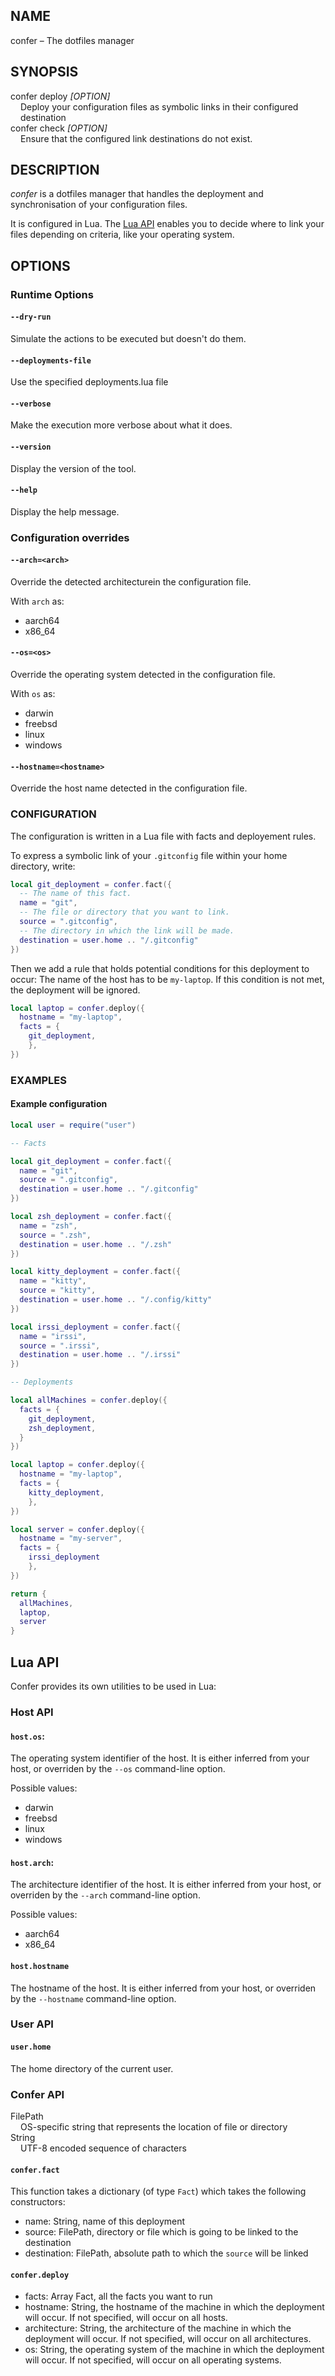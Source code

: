 ## NAME

confer – The dotfiles manager

## SYNOPSIS

<dl>
    <dt>confer deploy <i>[OPTION]</i></dt>
    <dd style="margin-left: 1rem;">Deploy your configuration files as symbolic links in their configured destination</dd>
    <dt>confer check <i>[OPTION]</i></dt>
    <dd style="margin-left: 1rem;">Ensure that the configured link destinations do not exist.</dd>
</dl>

## DESCRIPTION

*confer* is a dotfiles manager that handles the deployment and synchronisation of your configuration files.

It is configured in Lua. The [Lua API](#lua-api) enables you to decide where to link your files depending on criteria, like your operating system.

## OPTIONS

### Runtime Options

#### `--dry-run`
Simulate the actions to be executed but doesn't do them.

#### `--deployments-file`
Use the specified deployments.lua file

#### `--verbose`
Make the execution more verbose about what it does.

#### `--version`
Display the version of the tool.

#### `--help`
Display the help message.

### Configuration overrides

#### `--arch=<arch>`
Override the detected architecturein the configuration file.

With `arch` as:

* aarch64
* x86_64

#### `--os=<os>`
Override the operating system detected in the configuration file.

With `os` as:
* darwin
* freebsd
* linux
* windows

#### `--hostname=<hostname>`
Override the host name detected in the configuration file.

### CONFIGURATION

The configuration is written in a Lua file with facts and deployement rules.

To express a symbolic link of your `.gitconfig` file within your home directory, write:

```lua
local git_deployment = confer.fact({
  -- The name of this fact.
  name = "git",
  -- The file or directory that you want to link.
  source = ".gitconfig",
  -- The directory in which the link will be made.
  destination = user.home .. "/.gitconfig"
})
```
Then we add a rule that holds potential conditions for this deployment to occur:
The name of the host has to be `my-laptop`. If this condition is not met,
the deployment will be ignored.

```lua
local laptop = confer.deploy({
  hostname = "my-laptop",
  facts = {
    git_deployment,
    },
})

```

### EXAMPLES

#### Example configuration

```lua
local user = require("user")

-- Facts

local git_deployment = confer.fact({
  name = "git",
  source = ".gitconfig",
  destination = user.home .. "/.gitconfig"
})

local zsh_deployment = confer.fact({
  name = "zsh",
  source = ".zsh",
  destination = user.home .. "/.zsh"
})

local kitty_deployment = confer.fact({
  name = "kitty",
  source = "kitty",
  destination = user.home .. "/.config/kitty"
})

local irssi_deployment = confer.fact({
  name = "irssi",
  source = ".irssi",
  destination = user.home .. "/.irssi"
})

-- Deployments

local allMachines = confer.deploy({
  facts = {
    git_deployment,
    zsh_deployment,
  }
})

local laptop = confer.deploy({
  hostname = "my-laptop",
  facts = {
    kitty_deployment,
    },
})

local server = confer.deploy({
  hostname = "my-server",
  facts = {
    irssi_deployment
    },
})

return {
  allMachines,
  laptop,
  server
}
```

## Lua API

Confer provides its own utilities to be used in Lua:

### Host API

#### `host.os`:
The operating system identifier of the host.
It is either inferred from your host, or overriden by the `--os` command-line option.

Possible values:
* darwin
* freebsd
* linux
* windows

#### `host.arch`:
The architecture identifier of the host.
It is either inferred from your host, or overriden by the `--arch` command-line option.

Possible values:
* aarch64
* x86_64

#### `host.hostname`
The hostname of the host.
It is either inferred from your host, or overriden by the `--hostname` command-line option.

### User API

#### `user.home`
The home directory of the current user.

### Confer API

<dl>
  <dt>FilePath</dt>
  <dd style="margin-left: 1rem;">OS-specific string that represents the location of file or directory</dd>

  <dt>String</dt>
  <dd style="margin-left: 1rem;">UTF-8 encoded sequence of characters</dd>
</dl>

#### `confer.fact`
This function takes a dictionary (of type `Fact`) which takes the following constructors:
* name: String, name of this deployment
* source: FilePath, directory or file which is going to be linked to the destination
* destination: FilePath, absolute path to which the `source` will be linked

#### `confer.deploy`
* facts: Array Fact, all the facts you want to run
* hostname: String, the hostname of the machine in which the deployment will occur. If not specified, will occur on all hosts.
* architecture: String, the architecture of the machine in which the deployment will occur. If not specified, will occur on all architectures.
* os: String, the operating system of the machine in which the deployment will occur. If not specified, will occur on all operating systems.
